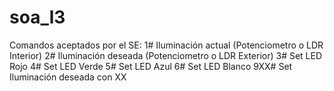 # soa_l3

Comandos aceptados por el SE:
    1# Iluminación actual (Potenciometro o LDR Interior)
    2# Iluminación deseada (Potenciometro o LDR Exterior)
    3# Set LED Rojo
    4# Set LED Verde
    5# Set LED Azul
    6# Set LED Blanco
    9XX# Set Iluminación deseada con XX